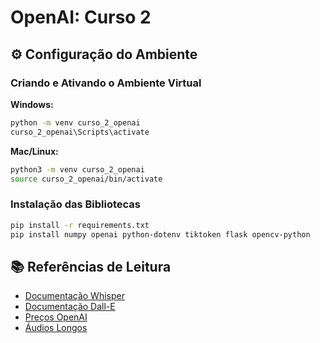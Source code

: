 # OpenAI: Curso 2

## ⚙️ Configuração do Ambiente

### Criando e Ativando o Ambiente Virtual

**Windows:**
```bash
python -m venv curso_2_openai
curso_2_openai\Scripts\activate
```

**Mac/Linux:**
```bash
python3 -m venv curso_2_openai
source curso_2_openai/bin/activate
```

### Instalação das Bibliotecas

```bash
pip install -r requirements.txt 
pip install numpy openai python-dotenv tiktoken flask opencv-python
```

## 📚 Referências de Leitura

- [Documentação Whisper](https://openai.com/research/whisper)
- [Documentação Dall-E](https://openai.com/research/dall-e)
- [Preços OpenAI](https://openai.com/pricing)
- [Áudios Longos](https://platform.openai.com/docs/guides/speech-to-text/prompting)
